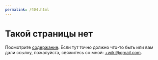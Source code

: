 ```yaml
---
permalink: /404.html
---
```


# Такой страницы нет

Посмотрите [содержание](wiki/contents.md). Если тут точно должно что-то быть или вам дали ссылку, пожалуйста, свяжитесь со мной: +wiki@gmail.com.
